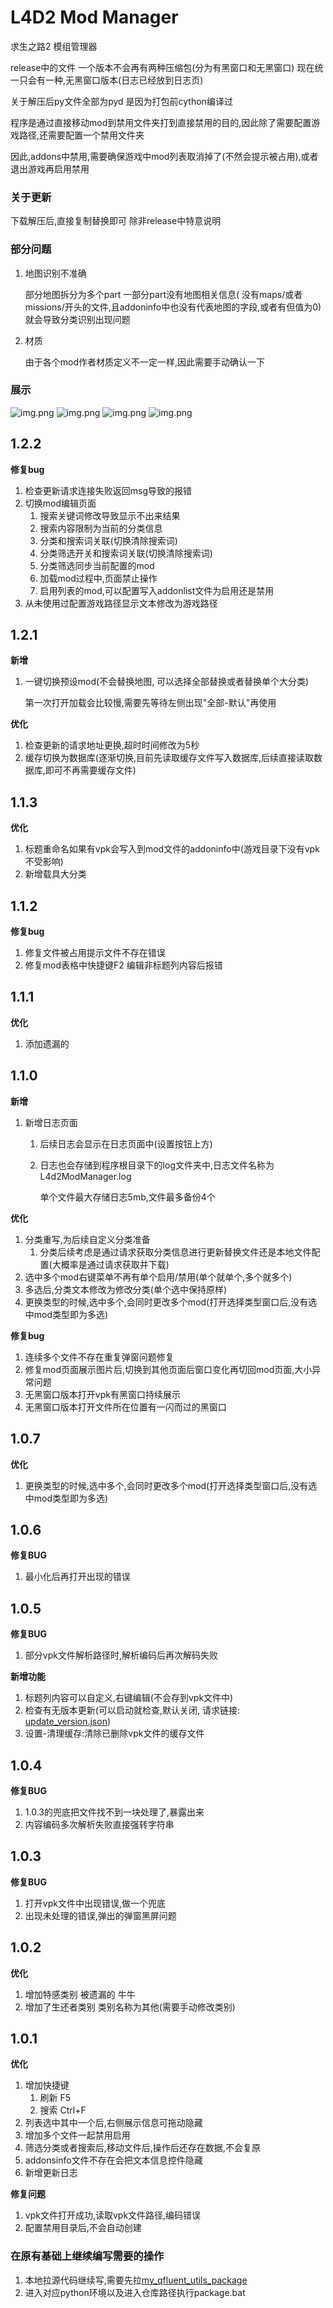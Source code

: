 # L4D2 Mod Manager

求生之路2 模组管理器

release中的文件
一个版本不会再有两种压缩包(分为有黑窗口和无黑窗口)
现在统一只会有一种,无黑窗口版本(日志已经放到日志页)

关于解压后py文件全部为pyd 是因为打包前cython编译过

程序是通过直接移动mod到禁用文件夹打到直接禁用的目的,因此除了需要配置游戏路径,还需要配置一个禁用文件夹

因此,addons中禁用,需要确保游戏中mod列表取消掉了(不然会提示被占用),或者退出游戏再启用禁用

### 关于更新

下载解压后,直接复制替换即可 除非release中特意说明

### 部分问题

1. 地图识别不准确

   部分地图拆分为多个part 一部分part没有地图相关信息(
   没有maps/或者missions/开头的文件,且addoninfo中也没有代表地图的字段,或者有但值为0) 就会导致分类识别出现问题
2. 材质

   由于各个mod作者材质定义不一定一样,因此需要手动确认一下

### 展示

![img.png](readme_pic/mod页面.png)
![img.png](readme_pic/mod页面选中mod.png)
![img.png](readme_pic/mod页面右键菜单.png)
![img.png](readme_pic/设置页.png)

## 1.2.2
**修复bug**
1. 检查更新请求连接失败返回msg导致的报错
2. 切换mod编辑页面
   1. 搜索关键词修改导致显示不出来结果
   2. 搜索内容限制为当前的分类信息
   3. 分类和搜索词关联(切换清除搜索词)
   4. 分类筛选开关和搜索词关联(切换清除搜索词)
   5. 分类筛选同步当前配置的mod
   6. 加载mod过程中,页面禁止操作
   7. 启用列表的mod,可以配置写入addonlist文件为启用还是禁用
3. 从未使用过配置游戏路径显示文本修改为游戏路径
## 1.2.1

**新增**

1. 一键切换预设mod(不会替换地图, 可以选择全部替换或者替换单个大分类)

   第一次打开加载会比较慢,需要先等待左侧出现"全部-默认"再使用

**优化**

1. 检查更新的请求地址更换,超时时间修改为5秒
2. 缓存切换为数据库(逐渐切换,目前先读取缓存文件写入数据库,后续直接读取数据库,即可不再需要缓存文件)

## 1.1.3

**优化**

1. 标题重命名如果有vpk会写入到mod文件的addoninfo中(游戏目录下没有vpk不受影响)
2. 新增载具大分类

## 1.1.2

**修复bug**

1. 修复文件被占用提示文件不存在错误
2. 修复mod表格中快捷键F2 编辑非标题列内容后报错

## 1.1.1

**优化**

1. 添加遗漏的

## 1.1.0

**新增**

1. 新增日志页面
    1. 后续日志会显示在日志页面中(设置按钮上方)
    2. 日志也会存储到程序根目录下的log文件夹中,日志文件名称为L4d2ModManager.log

       单个文件最大存储日志5mb,文件最多备份4个

**优化**

1. 分类重写,为后续自定义分类准备
    1. 分类后续考虑是通过请求获取分类信息进行更新替换文件还是本地文件配置(大概率是通过请求获取并下载)
2. 选中多个mod右键菜单不再有单个启用/禁用(单个就单个,多个就多个)
3. 多选后,分类文本修改为修改分类(单个选中保持原样)
4. 更换类型的时候,选中多个,会同时更改多个mod(打开选择类型窗口后,没有选中mod类型即为多选)

**修复bug**

1. 连续多个文件不存在重复弹窗问题修复
2. 修复mod页面展示图片后,切换到其他页面后窗口变化再切回mod页面,大小异常问题
3. 无黑窗口版本打开vpk有黑窗口持续展示
4. 无黑窗口版本打开文件所在位置有一闪而过的黑窗口

## 1.0.7

**优化**

1. 更换类型的时候,选中多个,会同时更改多个mod(打开选择类型窗口后,没有选中mod类型即为多选)

## 1.0.6

**修复BUG**

1. 最小化后再打开出现的错误

## 1.0.5

**修复BUG**

1. 部分vpk文件解析路径时,解析编码后再次解码失败

**新增功能**

1. 标题列内容可以自定义,右键编辑(不会存到vpk文件中)
2. 检查有无版本更新(可以启动就检查,默认关闭,
   请求链接: [update_version.json](https://fdklgbh.github.io/L4D2-Mod-Manager/update_version.json))
3. 设置-清理缓存:清除已删除vpk文件的缓存文件

## 1.0.4

**修复BUG**

1. 1.0.3的兜底把文件找不到一块处理了,暴露出来
2. 内容编码多次解析失败直接强转字符串

## 1.0.3

**修复BUG**

1. 打开vpk文件中出现错误,做一个兜底
2. 出现未处理的错误,弹出的弹窗黑屏问题

## 1.0.2

**优化**

1. 增加特感类别
   被遗漏的 牛牛
2. 增加了生还者类别
   类别名称为其他(需要手动修改类别)

## 1.0.1

**优化**

1. 增加快捷键
    1. 刷新 F5
    2. 搜索 Ctrl+F
2. 列表选中其中一个后,右侧展示信息可拖动隐藏
3. 增加多个文件一起禁用启用
4. 筛选分类或者搜索后,移动文件后,操作后还存在数据,不会复原
5. addonsinfo文件不存在会把文本信息控件隐藏
6. 新增更新日志

**修复问题**

1. vpk文件打开成功,读取vpk文件路径,编码错误
2. 配置禁用目录后,不会自动创建

### 在原有基础上继续编写需要的操作

1. 本地拉源代码继续写,需要先拉[my_qfluent_utils_package](https://github.com/fdklgbh/my_qfluent_utils_package.git)
2. 进入对应python环境以及进入仓库路径执行package.bat